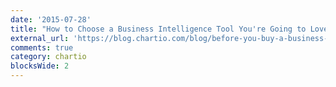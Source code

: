 ```yaml
---
date: '2015-07-28'
title: "How to Choose a Business Intelligence Tool You're Going to Love"
external_url: 'https://blog.chartio.com/blog/before-you-buy-a-business-intelligence-tool'
comments: true
category: chartio
blocksWide: 2
---
```



